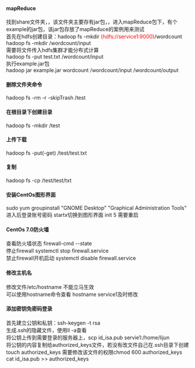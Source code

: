 #### mapReduce
找到share文件夹，，该文件夹主要存有jar包，，进入mapReduce包下，有个<br>
example的jar包，该jar包存放了mapReduce的案例用来测试<br>
首先在hdfs创建目录：hadoop fs -mkdir <font style="color:red">(hdfs://service1:9000)</font>/wordcount<br>
hadoop fs -mkdir /wordcount/input <br>
需要将文件传入hdfs集群才能分布式计算<br>
hadoop fs -put test.txt /wordcount/input<br>
执行example.jar包<br>
hadoop jar example.jar wordcount /wordcount/input /wordcount/output
#### 删除文件夹命令
hadoop fs -rm -r -skipTrash /test
#### 在根目录下创建目录
hadoop fs -mkdir /test
#### 上传下载
hadoop fs -put(-get) /test/test.txt
#### 复制
hadoop fs -cp /test/test/txt




#### 安装CentOs图形界面
sudo yum groupinstall "GNOME Desktop" "Graphical Administration Tools"<br>
进入后登录账号密码   startx切换到图形界面  init 5 需要重启<br>

#### CentOs 7.0防火墙
查看防火墙状态 firewall-cmd --state<br>
停止firewall  systemctl stop firewall.service<br>
禁止firewall开机启动  systemctl disable firewall.service<br>
#### 修改主机名
修改文件/etc/hostname 不能立马生效<br>
可以使用hostname命令查看  hostname service1及时修改<br>
#### 添加密钥免密码登录
首先建立公钥和私钥：ssh-keygen -t rsa <br>
生成.ssh的隐藏文件，使用ll -a查看<br>
将公钥上传到需要登录的服务器上，scp id_isa.pub servie1:/home/lijun<br>
将公钥的内容复制给authorized_keys文件，若没有改文件自己在.ssh目录下创建<br>
touch authorized_keys 需要修改该文件的权限chmod 600 authorized_keys<br>
cat id_isa.pub >> authorized_keys
